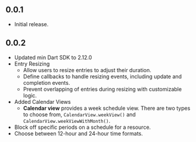 ## 0.0.1

* Initial release.

## 0.0.2

* Updated min Dart SDK to 2.12.0
* Entry Resizing
    - Allow users to resize entries to adjust their duration.
    - Define callbacks to handle resizing events, including update and completion events.
    - Prevent overlapping of entries during resizing with customizable logic.
* Added Calendar Views
    - **Calendar view** provides a week schedule view. There are two types to choose from, `CalendarView.weekView()` and `CalendarView.weekViewWithMonth()`.
* Block off specific periods on a schedule for a resource.
* Choose between 12-hour and 24-hour time formats.
